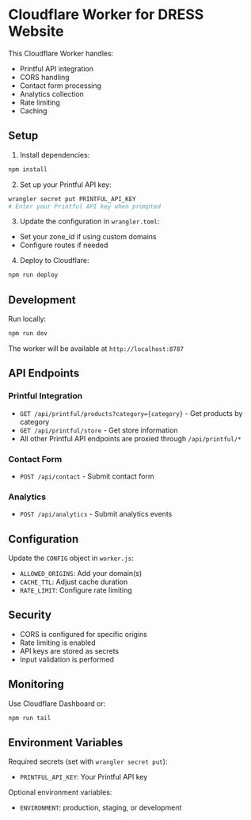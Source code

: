 # Cloudflare Worker for DRESS Website

This Cloudflare Worker handles:
- Printful API integration
- CORS handling
- Contact form processing
- Analytics collection
- Rate limiting
- Caching

## Setup

1. Install dependencies:
```bash
npm install
```

2. Set up your Printful API key:
```bash
wrangler secret put PRINTFUL_API_KEY
# Enter your Printful API key when prompted
```

3. Update the configuration in `wrangler.toml`:
- Set your zone_id if using custom domains
- Configure routes if needed

4. Deploy to Cloudflare:
```bash
npm run deploy
```

## Development

Run locally:
```bash
npm run dev
```

The worker will be available at `http://localhost:8787`

## API Endpoints

### Printful Integration
- `GET /api/printful/products?category={category}` - Get products by category
- `GET /api/printful/store` - Get store information
- All other Printful API endpoints are proxied through `/api/printful/*`

### Contact Form
- `POST /api/contact` - Submit contact form

### Analytics
- `POST /api/analytics` - Submit analytics events

## Configuration

Update the `CONFIG` object in `worker.js`:
- `ALLOWED_ORIGINS`: Add your domain(s)
- `CACHE_TTL`: Adjust cache duration
- `RATE_LIMIT`: Configure rate limiting

## Security

- CORS is configured for specific origins
- Rate limiting is enabled
- API keys are stored as secrets
- Input validation is performed

## Monitoring

Use Cloudflare Dashboard or:
```bash
npm run tail
```

## Environment Variables

Required secrets (set with `wrangler secret put`):
- `PRINTFUL_API_KEY`: Your Printful API key

Optional environment variables:
- `ENVIRONMENT`: production, staging, or development